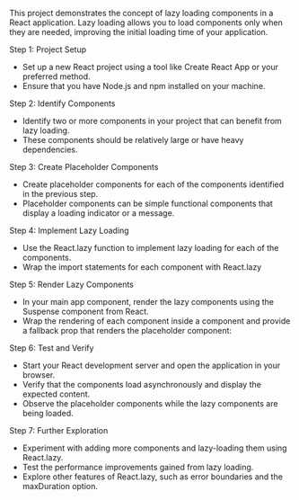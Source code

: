 This project demonstrates the concept
of lazy loading components in a React
application. Lazy loading allows you
to load components only when they
are needed, improving the initial
loading time of your application.

Step 1: Project Setup

-  Set up a new React project using
a tool like Create React App or
your preferred method.
-  Ensure that you have Node.js
and npm installed on your machine.

Step 2: Identify Components

-  Identify two or more components 
in your project that can benefit
from lazy loading.
-  These components should be relatively
large or have heavy dependencies.

Step 3: Create Placeholder Components

-  Create placeholder components for
each of the components identified
in the previous step.
-  Placeholder components can be simple
functional components that display
a loading indicator or a message.

Step 4: Implement Lazy Loading

-  Use the React.lazy function to implement
lazy loading for each of the components.
-  Wrap the import statements for
each component with React.lazy

Step 5: Render Lazy Components

-  In your main app component, render
the lazy components using the
Suspense component from React.
-  Wrap the rendering of each component
inside a <Suspense> component and
provide a fallback prop that renders
the placeholder component:
  
Step 6: Test and Verify

-  Start your React development server
and open the application in your browser.
-  Verify that the components load
asynchronously and display the
expected content.
-  Observe the placeholder components
while the lazy components are being loaded.

Step 7: Further Exploration

-  Experiment with adding more components
and lazy-loading them using React.lazy.
-  Test the performance improvements
gained from lazy loading.
-  Explore other features of React.lazy,
such as error boundaries and the maxDuration option.
  
  
  
